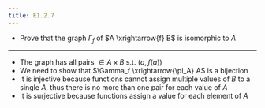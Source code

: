 ```yaml
---
title: E1.2.7
---
```

 - Prove that the graph $\Gamma_f$ of $A \xrightarrow{f} B$ is isomorphic to <i>A</i>

***
 - The graph has all pairs $\in A \times B$ s.t. $(a,f(a))$
 - We need to show that  $\Gamma_f \xrightarrow{\pi_A} A$ is a bijection
 - It is injective because functions cannot assign multiple values of <i>B</i> to a single <i>A</i>, thus there is no more than one pair for each value of <i>A</i>
 - It is surjective because functions assign a value for each element of <i>A</i>
